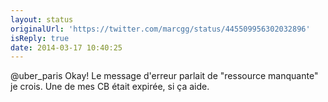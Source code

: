 ```yaml
---
layout: status
originalUrl: 'https://twitter.com/marcgg/status/445509956302032896'
isReply: true
date: 2014-03-17 10:40:25
---
```


@uber_paris Okay! Le message d'erreur parlait de "ressource manquante" je crois. Une de mes CB était expirée, si ça aide.

